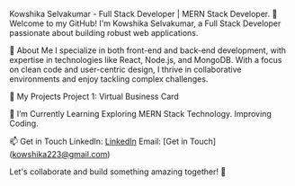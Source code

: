 Kowshika Selvakumar - Full Stack Developer | MERN Stack Developer.
👋 Welcome to my GitHub! I'm Kowshika Selvakumar, a Full Stack Developer passionate about building robust web applications.

🚀 About Me
I specialize in both front-end and back-end development, with expertise in technologies like React, Node.js, and MongoDB. With a focus on clean code and user-centric design, I thrive in collaborative environments and enjoy tackling complex challenges.

💼 My Projects
Project 1: Virtual Business Card

🌱 I’m Currently Learning
Exploring MERN Stack Technology.
Improving Coding.

📫 Get in Touch
LinkedIn: [LinkedIn](https://www.linkedin.com/in/kowshika-selvakumar)
Email: [Get in Touch] (kowshika223@gmail.com)

Let's collaborate and build something amazing together! 🌟
